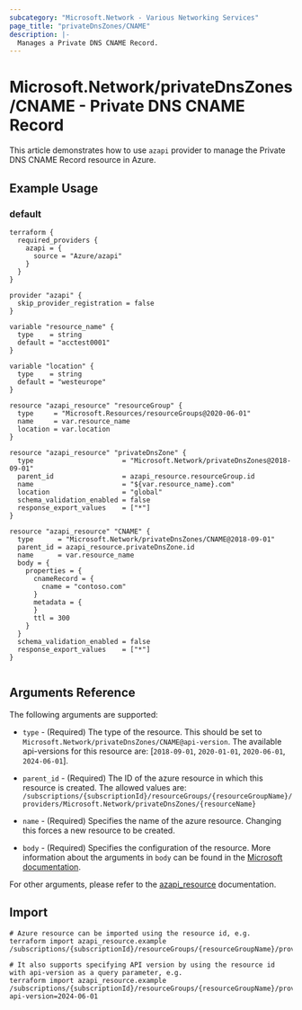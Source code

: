 ```yaml
---
subcategory: "Microsoft.Network - Various Networking Services"
page_title: "privateDnsZones/CNAME"
description: |-
  Manages a Private DNS CNAME Record.
---
```


# Microsoft.Network/privateDnsZones/CNAME - Private DNS CNAME Record

This article demonstrates how to use `azapi` provider to manage the Private DNS CNAME Record resource in Azure.



## Example Usage

### default

```hcl
terraform {
  required_providers {
    azapi = {
      source = "Azure/azapi"
    }
  }
}

provider "azapi" {
  skip_provider_registration = false
}

variable "resource_name" {
  type    = string
  default = "acctest0001"
}

variable "location" {
  type    = string
  default = "westeurope"
}

resource "azapi_resource" "resourceGroup" {
  type     = "Microsoft.Resources/resourceGroups@2020-06-01"
  name     = var.resource_name
  location = var.location
}

resource "azapi_resource" "privateDnsZone" {
  type                      = "Microsoft.Network/privateDnsZones@2018-09-01"
  parent_id                 = azapi_resource.resourceGroup.id
  name                      = "${var.resource_name}.com"
  location                  = "global"
  schema_validation_enabled = false
  response_export_values    = ["*"]
}

resource "azapi_resource" "CNAME" {
  type      = "Microsoft.Network/privateDnsZones/CNAME@2018-09-01"
  parent_id = azapi_resource.privateDnsZone.id
  name      = var.resource_name
  body = {
    properties = {
      cnameRecord = {
        cname = "contoso.com"
      }
      metadata = {
      }
      ttl = 300
    }
  }
  schema_validation_enabled = false
  response_export_values    = ["*"]
}


```



## Arguments Reference

The following arguments are supported:

* `type` - (Required) The type of the resource. This should be set to `Microsoft.Network/privateDnsZones/CNAME@api-version`. The available api-versions for this resource are: [`2018-09-01`, `2020-01-01`, `2020-06-01`, `2024-06-01`].

* `parent_id` - (Required) The ID of the azure resource in which this resource is created. The allowed values are:  
  `/subscriptions/{subscriptionId}/resourceGroups/{resourceGroupName}/providers/Microsoft.Network/privateDnsZones/{resourceName}`

* `name` - (Required) Specifies the name of the azure resource. Changing this forces a new resource to be created.

* `body` - (Required) Specifies the configuration of the resource. More information about the arguments in `body` can be found in the [Microsoft documentation](https://learn.microsoft.com/en-us/azure/templates/Microsoft.Network/privateDnsZones/CNAME?pivots=deployment-language-terraform).

For other arguments, please refer to the [azapi_resource](https://registry.terraform.io/providers/Azure/azapi/latest/docs/resources/resource) documentation.

## Import

 ```shell
 # Azure resource can be imported using the resource id, e.g.
 terraform import azapi_resource.example /subscriptions/{subscriptionId}/resourceGroups/{resourceGroupName}/providers/Microsoft.Network/privateDnsZones/{resourceName}/CNAME/{resourceName}
 
 # It also supports specifying API version by using the resource id with api-version as a query parameter, e.g.
 terraform import azapi_resource.example /subscriptions/{subscriptionId}/resourceGroups/{resourceGroupName}/providers/Microsoft.Network/privateDnsZones/{resourceName}/CNAME/{resourceName}?api-version=2024-06-01
 ```
